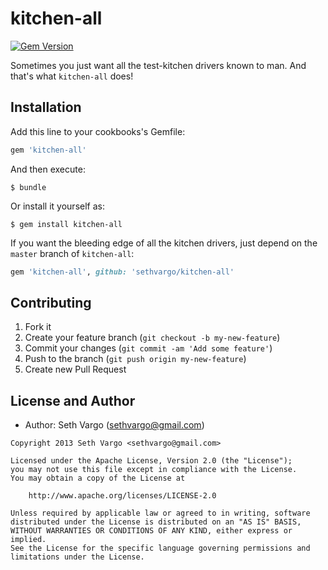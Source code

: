 kitchen-all
===========
[![Gem Version](https://badge.fury.io/rb/kitchen-all.png)](http://badge.fury.io/rb/kitchen-all)

Sometimes you just want all the test-kitchen drivers known to man. And that's what `kitchen-all` does!


Installation
------------
Add this line to your cookbooks's Gemfile:

```ruby
gem 'kitchen-all'
```

And then execute:

    $ bundle

Or install it yourself as:

    $ gem install kitchen-all

If you want the bleeding edge of all the kitchen drivers, just depend on the `master` branch of `kitchen-all`:

```ruby
gem 'kitchen-all', github: 'sethvargo/kitchen-all'
```


Contributing
------------
1. Fork it
2. Create your feature branch (`git checkout -b my-new-feature`)
3. Commit your changes (`git commit -am 'Add some feature'`)
4. Push to the branch (`git push origin my-new-feature`)
5. Create new Pull Request


License and Author
------------------
- Author: Seth Vargo (sethvargo@gmail.com)

```text
Copyright 2013 Seth Vargo <sethvargo@gmail.com>

Licensed under the Apache License, Version 2.0 (the "License");
you may not use this file except in compliance with the License.
You may obtain a copy of the License at

    http://www.apache.org/licenses/LICENSE-2.0

Unless required by applicable law or agreed to in writing, software
distributed under the License is distributed on an "AS IS" BASIS,
WITHOUT WARRANTIES OR CONDITIONS OF ANY KIND, either express or implied.
See the License for the specific language governing permissions and
limitations under the License.
```

